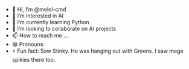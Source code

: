 - 👋 Hi, I’m @melol-cmd
- 👀 I’m interested in AI
- 🌱 I’m currently learning Python
- 💞️ I’m looking to collaborate on AI projects 
- 📫 How to reach me ...
- 😄 Pronouns: 
- ⚡ Fun fact: Saw Stinky. He was hanging out with Greens. I saw mega spikies there too.

<!---
melol-cmd/melol-cmd is a ✨ special ✨ repository because its `README.md` (this file) appears on your GitHub profile.
You can click the Preview link to take a look at your changes.
--->
